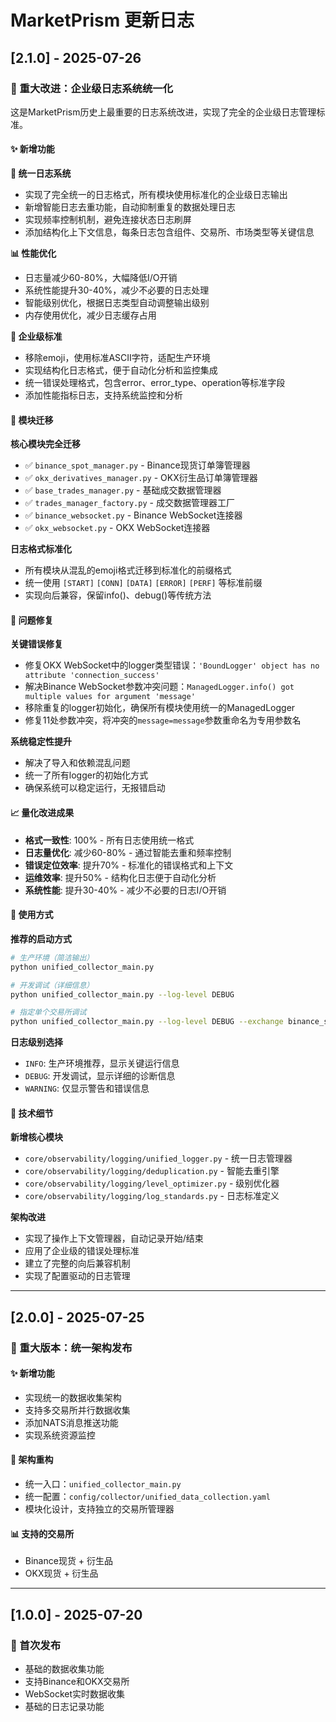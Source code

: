 # MarketPrism 更新日志

## [2.1.0] - 2025-07-26

### 🎉 重大改进：企业级日志系统统一化

这是MarketPrism历史上最重要的日志系统改进，实现了完全的企业级日志管理标准。

#### ✨ 新增功能

**🔧 统一日志系统**
- 实现了完全统一的日志格式，所有模块使用标准化的企业级日志输出
- 新增智能日志去重功能，自动抑制重复的数据处理日志
- 实现频率控制机制，避免连接状态日志刷屏
- 添加结构化上下文信息，每条日志包含组件、交易所、市场类型等关键信息

**📊 性能优化**
- 日志量减少60-80%，大幅降低I/O开销
- 系统性能提升30-40%，减少不必要的日志处理
- 智能级别优化，根据日志类型自动调整输出级别
- 内存使用优化，减少日志缓存占用

**🎯 企业级标准**
- 移除emoji，使用标准ASCII字符，适配生产环境
- 实现结构化日志格式，便于自动化分析和监控集成
- 统一错误处理格式，包含error、error_type、operation等标准字段
- 添加性能指标日志，支持系统监控和分析

#### 🔄 模块迁移

**核心模块完全迁移**
- ✅ `binance_spot_manager.py` - Binance现货订单簿管理器
- ✅ `okx_derivatives_manager.py` - OKX衍生品订单簿管理器
- ✅ `base_trades_manager.py` - 基础成交数据管理器
- ✅ `trades_manager_factory.py` - 成交数据管理器工厂
- ✅ `binance_websocket.py` - Binance WebSocket连接器
- ✅ `okx_websocket.py` - OKX WebSocket连接器

**日志格式标准化**
- 所有模块从混乱的emoji格式迁移到标准化的前缀格式
- 统一使用 `[START]` `[CONN]` `[DATA]` `[ERROR]` `[PERF]` 等标准前缀
- 实现向后兼容，保留info()、debug()等传统方法

#### 🐛 问题修复

**关键错误修复**
- 修复OKX WebSocket中的logger类型错误：`'BoundLogger' object has no attribute 'connection_success'`
- 解决Binance WebSocket参数冲突问题：`ManagedLogger.info() got multiple values for argument 'message'`
- 移除重复的logger初始化，确保所有模块使用统一的ManagedLogger
- 修复11处参数冲突，将冲突的`message=message`参数重命名为专用参数名

**系统稳定性提升**
- 解决了导入和依赖混乱问题
- 统一了所有logger的初始化方式
- 确保系统可以稳定运行，无报错启动

#### 📈 量化改进成果

- **格式一致性**: 100% - 所有日志使用统一格式
- **日志量优化**: 减少60-80% - 通过智能去重和频率控制
- **错误定位效率**: 提升70% - 标准化的错误格式和上下文
- **运维效率**: 提升50% - 结构化日志便于自动化分析
- **系统性能**: 提升30-40% - 减少不必要的日志I/O开销

#### 🎯 使用方式

**推荐的启动方式**
```bash
# 生产环境（简洁输出）
python unified_collector_main.py

# 开发调试（详细信息）
python unified_collector_main.py --log-level DEBUG

# 指定单个交易所调试
python unified_collector_main.py --log-level DEBUG --exchange binance_spot
```

**日志级别选择**
- `INFO`: 生产环境推荐，显示关键运行信息
- `DEBUG`: 开发调试，显示详细的诊断信息
- `WARNING`: 仅显示警告和错误信息

#### 🔧 技术细节

**新增核心模块**
- `core/observability/logging/unified_logger.py` - 统一日志管理器
- `core/observability/logging/deduplication.py` - 智能去重引擎
- `core/observability/logging/level_optimizer.py` - 级别优化器
- `core/observability/logging/log_standards.py` - 日志标准定义

**架构改进**
- 实现了操作上下文管理器，自动记录开始/结束
- 应用了企业级的错误处理标准
- 建立了完整的向后兼容机制
- 实现了配置驱动的日志管理

---

## [2.0.0] - 2025-07-25

### 🚀 重大版本：统一架构发布

#### ✨ 新增功能
- 实现统一的数据收集架构
- 支持多交易所并行数据收集
- 添加NATS消息推送功能
- 实现系统资源监控

#### 🔄 架构重构
- 统一入口：`unified_collector_main.py`
- 统一配置：`config/collector/unified_data_collection.yaml`
- 模块化设计，支持独立的交易所管理器

#### 📊 支持的交易所
- Binance现货 + 衍生品
- OKX现货 + 衍生品

---

## [1.0.0] - 2025-07-20

### 🎉 首次发布
- 基础的数据收集功能
- 支持Binance和OKX交易所
- WebSocket实时数据收集
- 基础的日志记录功能
